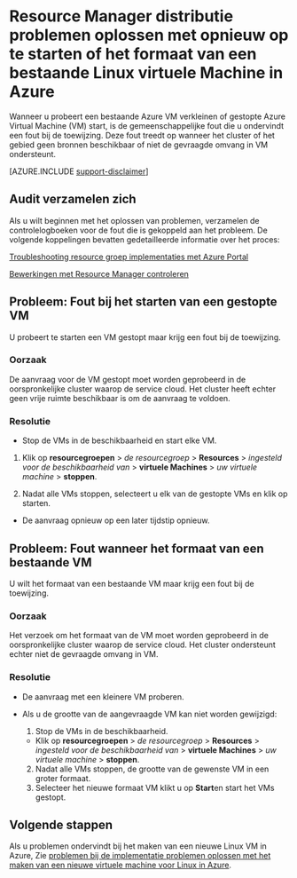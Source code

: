 <properties
   pageTitle="VM opnieuw op te starten of het formaat van problemen | Microsoft Azure"
   description="Resource Manager distributie problemen oplossen met opnieuw op te starten of het formaat van een bestaande Linux virtuele Machine in Azure"
   services="virtual-machines-linux, azure-resource-manager"
   documentationCenter=""
   authors="Deland-Han"
   manager="felixwu"
   editor=""
   tags="top-support-issue"/>

<tags
   ms.service="virtual-machines-linux"
   ms.topic="support-article"
   ms.tgt_pltfrm="vm-linux"
   ms.devlang="na"
   ms.workload="required"
   ms.date="09/09/2016"
   ms.author="delhan"/>

# <a name="troubleshoot-resource-manager-deployment-issues-with-restarting-or-resizing-an-existing-linux-virtual-machine-in-azure"></a>Resource Manager distributie problemen oplossen met opnieuw op te starten of het formaat van een bestaande Linux virtuele Machine in Azure

Wanneer u probeert een bestaande Azure VM verkleinen of gestopte Azure Virtual Machine (VM) start, is de gemeenschappelijke fout die u ondervindt een fout bij de toewijzing. Deze fout treedt op wanneer het cluster of het gebied geen bronnen beschikbaar of niet de gevraagde omvang in VM ondersteunt.

[AZURE.INCLUDE [support-disclaimer](../../includes/support-disclaimer.md)]

## <a name="collect-audit-logs"></a>Audit verzamelen zich

Als u wilt beginnen met het oplossen van problemen, verzamelen de controlelogboeken voor de fout die is gekoppeld aan het probleem. De volgende koppelingen bevatten gedetailleerde informatie over het proces:

[Troubleshooting resource groep implementaties met Azure Portal](../resource-manager-troubleshoot-deployments-portal.md)

[Bewerkingen met Resource Manager controleren](../resource-group-audit.md)

## <a name="issue-error-when-starting-a-stopped-vm"></a>Probleem: Fout bij het starten van een gestopte VM

U probeert te starten een VM gestopt maar krijg een fout bij de toewijzing.

### <a name="cause"></a>Oorzaak

De aanvraag voor de VM gestopt moet worden geprobeerd in de oorspronkelijke cluster waarop de service cloud. Het cluster heeft echter geen vrije ruimte beschikbaar is om de aanvraag te voldoen.

### <a name="resolution"></a>Resolutie

*   Stop de VMs in de beschikbaarheid en start elke VM.

  1. Klik op **resourcegroepen** > _de resourcegroep_ > **Resources** > _ingesteld voor de beschikbaarheid van_ > **virtuele Machines** > _uw virtuele machine_ > **stoppen**.

  2. Nadat alle VMs stoppen, selecteert u elk van de gestopte VMs en klik op starten.

*   De aanvraag opnieuw op een later tijdstip opnieuw.

## <a name="issue-error-when-resizing-an-existing-vm"></a>Probleem: Fout wanneer het formaat van een bestaande VM

U wilt het formaat van een bestaande VM maar krijg een fout bij de toewijzing.

### <a name="cause"></a>Oorzaak

Het verzoek om het formaat van de VM moet worden geprobeerd in de oorspronkelijke cluster waarop de service cloud. Het cluster ondersteunt echter niet de gevraagde omvang in VM.

### <a name="resolution"></a>Resolutie

* De aanvraag met een kleinere VM proberen.

* Als u de grootte van de aangevraagde VM kan niet worden gewijzigd:

  1. Stop de VMs in de beschikbaarheid.

    * Klik op **resourcegroepen** > _de resourcegroep_ > **Resources** > _ingesteld voor de beschikbaarheid van_ > **virtuele Machines** > _uw virtuele machine_ > **stoppen**.

  2. Nadat alle VMs stoppen, de grootte van de gewenste VM in een groter formaat.
  3. Selecteer het nieuwe formaat VM klikt u op **Start**en start het VMs gestopt.

## <a name="next-steps"></a>Volgende stappen

Als u problemen ondervindt bij het maken van een nieuwe Linux VM in Azure, Zie [problemen bij de implementatie problemen oplossen met het maken van een nieuwe virtuele machine voor Linux in Azure](../virtual-machines/virtual-machines-linux-troubleshoot-deployment-new-vm.md).
